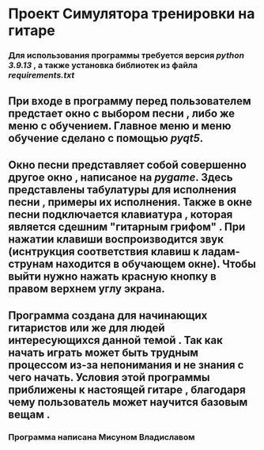 # Проект Симулятора тренировки на гитаре
### Для использования программы требуется версия *python 3.9.13* , а также установка библиотек из файла *requirements.txt*
## При входе в программу перед пользователем предстает окно с выбором песни , либо же меню с обучением. Главное меню и меню обучение сделано с помощью *pyqt5*.
## Окно песни представляет собой совершенно другое окно , написаное на *pygame*. Здесь представлены табулатуры для исполнения песни , примеры их исполнения. Также в окне песни подключается клавиатура , которая является сдешним "гитарным грифом" . При нажатии клавиши воспроизводится звук (иснтрукция соответствия клавиш к ладам-струнам находится в обучающем окне). Чтобы выйти нужно нажать красную кнопку в правом верхнем углу экрана.
##
## Программа создана для начинающих гитаристов или же для людей интересующихся данной темой . Так как начать играть может быть трудным процессом из-за непонимания и не знания с чего начать. Условия этой программы приближены к настоящей гитаре , благодаря чему пользователь может научится базовым вещам .
### Программа написана Мисуном Владиславом 